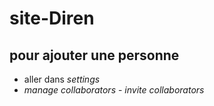 # site-Diren

## pour ajouter une personne

- aller dans _settings_
- _manage collaborators_ - _invite collaborators_
